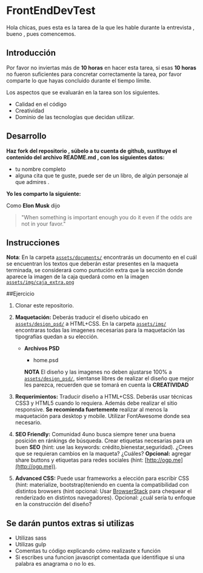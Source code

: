 # FrontEndDevTest

Hola chicas, pues esta es la tarea de la que les hable durante la entrevista , bueno , pues comencemos.

## Introducción

Por favor no inviertas  más de  **10 horas**  en hacer esta tarea, si esas **10 horas** no fueron suficientes para concretar correctamente la tarea, por favor comparte lo que hayas concluido durante el tiempo límite. 

Los aspectos que se evaluarán en la tarea son los siguientes.

- Calidad en el código
- Creatividad
- Dominio de las tecnologías que decidan utilizar.

 
## Desarrollo

**Haz fork del repositorio , súbelo a tu cuenta de github,  sustituye  el contenido del archivo README.md , con los siguientes datos:**

- tu nombre completo
- alguna cita que te guste, puede ser de un libro, de algún personaje al que admires .

**Yo les comparto la siguiente:**

Como **Elon Musk** dijo

>  "When something is important enough you do it even if the odds are not in your favor."

## Instrucciones

**Nota**:  En la carpeta [`assets/documents/`](assets/documents/) encontrarás un documento en el cuál se encuentran los textos que deberán estar presentes en la maqueta terminada,
se considerará como puntución extra que la sección donde aparece la imagen de la caja quedará como en la imagen [`assets/img/caja_extra.png`](assets/img/caja_extra.png)

##Ejercicio

1. Clonar este repositorio.

1. **Maquetación:** Deberás traducir el diseño ubicado en [`assets/design_psd/`](assets/design_psd/) a HTML+CSS.
En la carpeta [`assets/img/`](assets/img/) encontraras todas las imagenes necesarias para la maquetación las tipografías quedan a su elección.
    * **Archivos PSD**
        * home.psd

        **NOTA**
        El diseño y las imagenes no deben ajustarse 100% a [`assets/design_psd/`](assets/design_psd/), sientanse libres de realizar el diseño que mejor les parezca, recuerden que se tomará en cuenta la **CREATIVIDAD**
   
1. **Requerimientos:** Traducir diseño a HTML+CSS. Deberás usar técnicas CSS3 y HTML5 cuando lo requiera. Además debe realizar el sitio responsive. **Se recomienda fuertemente** realizar al menos la maquetación para desktop y mobile. Utilizar FontAwesome donde sea necesario.


1. **SEO Friendly:** Comunidad 4uno busca siempre tener una buena posición en ránkings de búsqueda. Crear etiquetas necesarias para un buen **SEO** (hint: use las keywords: crédito,bienestar,seguridad).
¿Crees que se requieran cambios en la maqueta? ¿Cuáles?
**Opcional:** agregar share buttons y etiquetas para redes sociales (hint: [http://ogp.me](http://ogp.me)).

1. **Advanced CSS:** Puede usar frameworks a elección para escribir CSS (hint: materialize, bootstrap)teniendo en cuenta la compatibilidad con distintos browsers (hint opcional: Usar [BrowserStack](http://www.browserstack.com/) para chequear el renderizado en distintos navegadores).
Opcional: ¿cuál sería tu enfoque en la construcción del diseño?


## Se darán  puntos extras si utilizas

- Utilizas sass
- Utilizas gulp
- Comentas tu código explicando cómo realizaste x función  
- Si escribes una funcion javascript comentada que identifique si una palabra es anagrama o no lo es.

